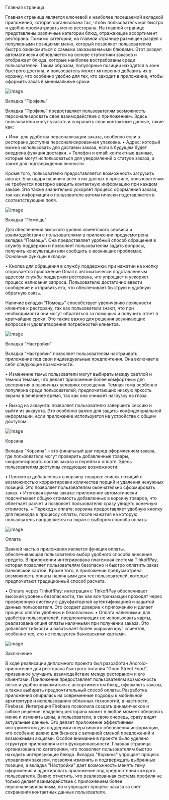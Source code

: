 Главная страница

Главная страница является ключевой и наиболее посещаемой вкладкой приложения, которая организована так, чтобы пользователь мог быстро и удобно просматривать меню ресторана. На главной странице представлены различные категории блюд, отражающие ассортимент ресторана. 
Помимо категорий, на главной странице размещен раздел с популярными позициями меню, который позволяет пользователям быстро ознакомиться с самыми заказываемыми блюдами. Этот раздел автоматически обновляется на основе статистики заказов и отображает блюда, которые наиболее востребованы среди пользователей. Таким образом, популярные позиции находятся в зоне быстрого доступа, и пользователь может мгновенно добавить их в корзину, что особенно удобно для тех, кто заходит в приложение, чтобы оформить заказ в минимальные сроки.

 
![image](https://github.com/user-attachments/assets/13c9c51d-1b4a-4b31-af1f-de162595a1d0)

Вкладка "Профиль"

Вкладка "Профиль" предоставляет пользователям возможность персонализировать свое взаимодействие с приложением. Здесь пользователи могут указать и сохранить свои контактные данные, такие как:

•	Имя: для удобства персонализации заказа, особенно если в ресторане доступна персонализированная упаковка.
•	Адрес: который можно использовать для доставки заказа, если в будущем будет внедрена функция доставки.
•	Телефон и email: контактные данные, которые могут использоваться для уведомлений о статусе заказа, а также для подтверждения личности.

Кроме того, пользователю предоставляется возможность загрузить аватар. Благодаря наличию всех этих данных в профиле, пользователям не требуется повторно вводить контактную информацию при каждом заказе. Это также значительно ускоряет процесс оформления заказа, так как информация о пользователе автоматически подставляется в соответствующие поля.

![image](https://github.com/user-attachments/assets/e36e88a5-73d1-4126-871a-d7dc0238d1a5)

Вкладка "Помощь"

Для обеспечения высокого уровня клиентского сервиса и взаимодействия с пользователями в приложении предусмотрена вкладка "Помощь". Она предоставляет удобный способ обращения в службу поддержки и позволяет пользователям задать вопросы, получить консультации или сообщить о возникших проблемах. Основные функции вкладки:

•	Кнопка для обращения в службу поддержки: при нажатии на кнопку открывается приложение Gmail с автоматически подставленным адресом службы поддержки ресторана, что упрощает и ускоряет процесс написания запроса. Пользователю достаточно ввести сообщение и отправить его, что обеспечивает быструю и удобную обратную связь.

Наличие вкладки "Помощь" способствует увеличению лояльности клиентов к ресторану, так как пользователи знают, что при необходимости они могут обратиться за помощью и получить ответ в кратчайшие сроки. Это также важно для решения возникающих вопросов и удовлетворения потребностей клиентов.

![image](https://github.com/user-attachments/assets/f77f6dbd-1119-40b7-990f-dbf52d05c104)

Вкладка "Настройки"

Вкладка "Настройки" позволяет пользователям настраивать приложение под свои индивидуальные предпочтения. Она включает в себя следующие возможности:

•	Изменение темы: пользователи могут выбирать между светлой и темной темами, что делает приложение более комфортным для восприятия в различных условиях освещения. Темная тема особенно популярна среди пользователей, предпочитающих низкую яркость экрана в вечернее время, так как она снижает нагрузку на глаза.

•	Выход из аккаунта: позволяет пользователю завершить сессию и выйти из аккаунта. Это особенно важно для защиты конфиденциальной информации, если приложение используется на устройстве с общим доступом.

![image](https://github.com/user-attachments/assets/0e171227-214e-449b-94e0-6324d17027f5)

Корзина

Вкладка "Корзина" – это финальный шаг перед оформлением заказа, где пользователи могут проверить добавленные товары, скорректировать состав заказа и перейти к оплате. Здесь пользователям доступны следующие возможности:

•	Просмотр добавленных в корзину товаров: список позиций с возможностью корректировки количества порций и удаления ненужных позиций. Это позволяет пользователям окончательно сформировать заказ.
•	Итоговая сумма заказа: приложение автоматически подсчитывает общую стоимость добавленных в корзину товаров, что облегчает расчет и позволяет пользователю сразу увидеть конечную стоимость.
•	Переход к оплате: корзина предоставляет удобную кнопку для перехода к процессу оплаты, после нажатия на которую пользователь направляется на экран с выбором способа оплаты.

![image](https://github.com/user-attachments/assets/c7710a62-daf0-46fa-8638-415aaf90206d)

Оплата

Важной частью приложения является функция оплаты, обеспечивающая пользователю выбор удобного способа внесения средств. В приложении интегрирована платежная система TinkoffPay, которая позволяет пользователям безопасно и быстро оплатить заказ банковской картой. Кроме того, в приложении предусмотрена возможность оплаты наличными для тех пользователей, которые предпочитают традиционный способ расчета.

•	Оплата через TinkoffPay: интеграция с TinkoffPay обеспечивает высокий уровень безопасности, так как все транзакции проходят через проверенную систему с двухфакторной аутентификацией и защитой данных пользователя. Это создает доверие к приложению и делает процесс оплаты удобным и безопасным.
•	Оплата наличными: для удобства пользователей, предпочитающих не использовать карты, реализована опция оплаты наличными при получении заказа. Это добавляет гибкости и охватывает более широкий круг клиентов, особенно тех, кто не пользуется банковскими картами.

![image](https://github.com/user-attachments/assets/a2666d50-71cc-4798-a862-777c30edab1f)

Заключение

В ходе реализации дипломного проекта был разработан Android-приложение для ресторана быстрого питания "Good Street Food", призванное улучшить взаимодействие между рестораном и его клиентами. Приложение предоставляет пользователям возможность легко и удобно знакомиться с ассортиментом блюд, оформлять заказы, а также выбирать предпочтительный способ оплаты.
Разработка приложения опиралась на современные подходы к мобильной архитектуре и использованию облачных технологий, в частности, Firebase. Интеграция Firebase позволила создать динамическое и гибкое решение: владелец ресторана может в любой момент обновлять меню и изменять цены, а пользователи, в свою очередь, сразу видят актуальные данные. Это делает приложение эффективным инструментом для поддержки оперативного обновления информации, что особенно важно для бизнеса с активной сменой предложений и возможными акциями.
Особое внимание в проекте было уделено структуре приложения и его функциональности. Главная страница организована по категориям, что позволяет пользователям быстро находить интересующие блюда. Вкладка "Корзина" упрощает процесс управления заказом, позволяя изменять и подтверждать выбранные позиции, а вкладка "Настройки" дает возможность менять тему оформления и адаптировать приложение под предпочтения каждого пользователя. Важно отметить, что реализованная система профиля не только делает взаимодействие с приложением более персонализированным, но и упрощает процесс заказа за счет сохранения контактных данных пользователя.
